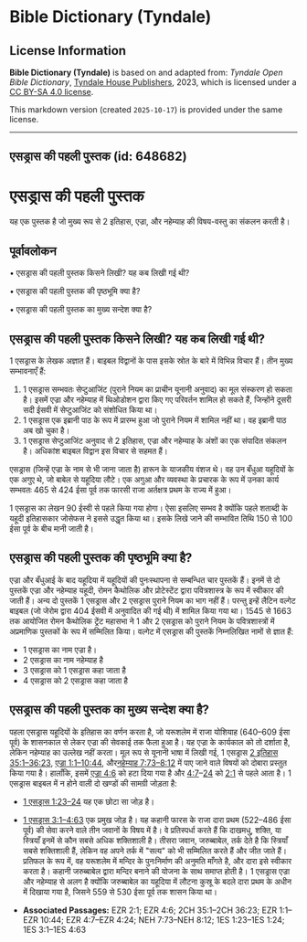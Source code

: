 # Bible Dictionary (Tyndale)

## License Information

**Bible Dictionary (Tyndale)** is based on and adapted from: _Tyndale Open Bible Dictionary_, [Tyndale House Publishers](https://tyndaleopenresources.com/), 2023, which is licensed under a [CC BY-SA 4.0 license](https://creativecommons.org/licenses/by-sa/4.0/legalcode.en).

This markdown version (created `2025-10-17`) is provided under the same license.



--------------------------------

## एसड्रास की पहली पुस्तक (id: 648682)

एसड्रास की पहली पुस्तक
======================

यह एक पुस्तक है जो मुख्य रूप से 2 इतिहास, एज्रा, और नहेम्याह की विषय\-वस्तु का संकलन करती है।

पूर्वावलोकन
-----------

• एसड्रास की पहली पुस्तक किसने लिखी? यह कब लिखी गई थी?

• एसड्रास की पहली पुस्तक की पृष्ठभूमि क्या है?

• एसड्रास की पहली पुस्तक का मुख्य सन्देश क्या है?

एसड्रास की पहली पुस्तक किसने लिखी? यह कब लिखी गई थी?
----------------------------------------------------

1 एसड्रास के लेखक अज्ञात हैं। बाइबल विद्वानों के पास इसके स्रोत के बारे में विभिन्न विचार हैं। तीन मुख्य सम्भावनाएँ हैं:

1. 1 एसड्रास सम्भवतः सेप्टुआजिंट (पुराने नियम का प्राचीन यूनानी अनुवाद) का मूल संस्करण हो सकता है। इसमें एज्रा और नहेम्याह में थिओडोशन द्वारा किए गए परिवर्तन शामिल हो सकते हैं, जिन्होंने दूसरी सदी ईसवी में सेप्टुआजिंट को संशोधित किया था।
2. 1 एसड्रास एक इब्रानी पाठ के रूप में प्रारम्भ हुआ जो पुराने नियम में शामिल नहीं था। वह इब्रानी पाठ अब खो चुका है।
3. 1 एसड्रास सेप्टुआजिंट अनुवाद से 2 इतिहास, एज्रा और नहेम्याह के अंशों का एक संपादित संकलन है। अधिकांश बाइबल विद्वान इस विचार से सहमत हैं।

एसड्रास (जिन्हें एज्रा के नाम से भी जाना जाता है) हारून के याजकीय वंशज थे। वह उन बँधुआ यहूदियों के एक अगुए थे, जो बाबेल से यहूदिया लौटे। एक अगुआ और व्यवस्था के प्रचारक के रूप में उनका कार्य सम्भवतः 465 से 424 ईसा पूर्व तक फारसी राजा अर्तक्षत्र प्रथम के राज्य में हुआ।

1 एसड्रास का लेखन 90 ईस्वी से पहले किया गया होगा। ऐसा इसलिए सम्भव है क्योंकि पहले शताब्दी के यहूदी इतिहासकार जोसेफस ने इससे उद्धृत किया था। इसके लिखे जाने की सम्भावित तिथि 150 से 100 ईसा पूर्व के बीच मानी जाती है।

एसड्रास की पहली पुस्तक की पृष्ठभूमि क्या है?
--------------------------------------------

एज्रा और बँधुआई के बाद यहूदिया में यहूदियों की पुनःस्थापना से सम्बन्धित चार पुस्तकें हैं। इनमें से दो पुस्तकें एज्रा और नहेम्याह यहूदी, रोमन कैथोलिक और प्रोटेस्टेंट द्वारा पवित्रशास्त्र के रूप में स्वीकार की जाती हैं। अन्य दो पुस्तकें 1 एसड्रास और 2 एसड्रास पुराने नियम का भाग नहीं हैं। परन्तु इन्हें लैटिन वल्गेट बाइबल (जो जेरोम द्वारा 404 ईसवी में अनुवादित की गई थी) में शामिल किया गया था। 1545 से 1663 तक आयोजित रोमन कैथोलिक ट्रेंट महासभा ने 1 और 2 एसड्रास को पुराने नियम के पवित्रशास्त्रों में अप्रमाणिक पुस्तकों के रूप में सम्मिलित किया। वल्गेट में एसड्रास की पुस्तकें निम्नलिखित नामों से ज्ञात हैं:

* 1 एसड्रास का नाम एज्रा है।
* 2 एसड्रास का नाम नहेम्याह है
* 3 एसड्रास को 1 एसड्रास कहा जाता है
* 4 एसड्रास को 2 एसड्रास कहा जाता है

एसड्रास की पहली पुस्तक का मुख्य सन्देश क्या है?
-----------------------------------------------

पहला एसड्रास यहूदियों के इतिहास का वर्णन करता है, जो यरूशलेम में राजा योशियाह (640–609 ईसा पूर्व) के शासनकाल से लेकर एज्रा की सेवकाई तक फैला हुआ है। यह एज्रा के कार्यकाल को तो दर्शाता है, लेकिन नहेम्याह का उल्लेख नहीं करता। मूल रूप से यूनानी भाषा में लिखी गई, 1 एसड्रास [2 इतिहास 35:1–36:23](https://ref.ly/2Chr35:1-2Chr36:23), [एज्रा 1:1–10:44](https://ref.ly/Ezra1:1-Ezra10:44), और[नहेम्याह 7:73–8:12](https://ref.ly/Neh7:73-Neh8:12) में पाए जाने वाले विषयों को दोबारा प्रस्तुत किया गया है। हालाँकि, इसमें [एज्रा 4:6](https://ref.ly/Ezra4:6) को हटा दिया गया है और [4:7](https://ref.ly/Ezra4:7-Ezra4:24)–[24](https://ref.ly/Ezra4:7-Ezra4:24) को [2:1](https://ref.ly/Ezra2:1) से पहले आता है। 1 एसड्रास बाइबल में न होने वाली दो खण्डों की सामग्री जोड़ता है:

* [1 एसड्रास 1:23–24](https://ref.ly/1Esd1:23-1Esd1:24) यह एक छोटा सा जोड़ है।
* [1 एसड्रास 3:1–4:63](https://ref.ly/1Esd3:1-1Esd4:63) एक प्रमुख जोड़ है। यह कहानी फारस के राजा दारा प्रथम (522–486 ईसा पूर्व) की सेवा करने वाले तीन जवानों के विषय में है। वे प्रतिस्पर्धा करते हैं कि दाखमधु, शक्ति, या स्त्रियाँ इनमें से कौन सबसे अधिक शक्तिशाली है। तीसरा जवान, जरुब्बाबेल, तर्क देते है कि स्त्रियाँ सबसे शक्तिशाली हैं, लेकिन वह अपने तर्क में "सत्य" को भी सम्मिलित करते हैं और जीत जाते हैं। प्रतिफल के रूप में, वह यरूशलेम में मन्दिर के पुनःनिर्माण की अनुमति माँगते है, और दारा इसे स्वीकार करता है। कहानी जरुब्बाबेल द्वारा मन्दिर बनाने की योजना के साथ समाप्त होती है। 1 एसड्रास एज्रा और नहेम्याह से अलग है क्योंकि जरुब्बाबेल का यहूदिया में लौटना कुस्रू के बदले दारा प्रथम के अधीन में दिखाया गया है, जिसने 559 से 530 ईसा पूर्व तक शासन किया था।

* **Associated Passages:** EZR 2:1; EZR 4:6; 2CH 35:1–2CH 36:23; EZR 1:1–EZR 10:44; EZR 4:7–EZR 4:24; NEH 7:73–NEH 8:12; 1ES 1:23–1ES 1:24; 1ES 3:1–1ES 4:63


